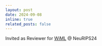 ```yaml
---
layout: post
date: 2024-09-08
inline: true
related_posts: false
---
```


Invited as Reviewer for [WiML](https://sites.google.com/wimlworkshop.org/wiml-2024/home) @ NeuRIPS24
